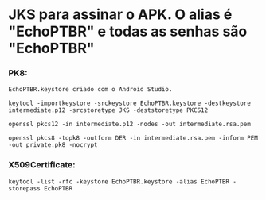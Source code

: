 
# JKS para assinar o APK. O alias é "EchoPTBR" e todas as senhas são "EchoPTBR"

### PK8:

`EchoPTBR.keystore criado com o Android Studio.`

`keytool -importkeystore -srckeystore EchoPTBR.keystore -destkeystore intermediate.p12 -srcstoretype JKS -deststoretype PKCS12`

`openssl pkcs12 -in intermediate.p12 -nodes -out intermediate.rsa.pem`

`openssl pkcs8 -topk8 -outform DER -in intermediate.rsa.pem -inform PEM -out private.pk8 -nocrypt`

### X509Certificate:

`keytool -list -rfc -keystore EchoPTBR.keystore -alias EchoPTBR -storepass EchoPTBR`